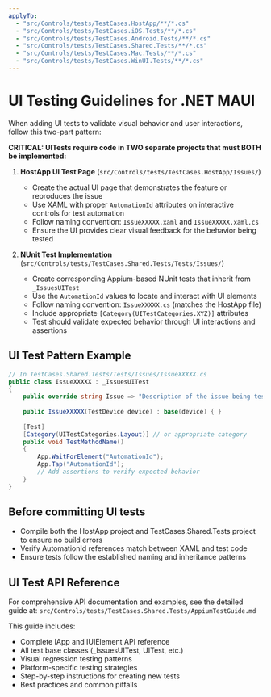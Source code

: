 ```yaml
---
applyTo: 
  - "src/Controls/tests/TestCases.HostApp/**/*.cs"
  - "src/Controls/tests/TestCases.iOS.Tests/**/*.cs"
  - "src/Controls/tests/TestCases.Android.Tests/**/*.cs"
  - "src/Controls/tests/TestCases.Shared.Tests/**/*.cs"
  - "src/Controls/tests/TestCases.Mac.Tests/**/*.cs"
  - "src/Controls/tests/TestCases.WinUI.Tests/**/*.cs"
---
```


# UI Testing Guidelines for .NET MAUI

When adding UI tests to validate visual behavior and user interactions, follow this two-part pattern:

**CRITICAL: UITests require code in TWO separate projects that must BOTH be implemented:**

1. **HostApp UI Test Page** (`src/Controls/tests/TestCases.HostApp/Issues/`)
   - Create the actual UI page that demonstrates the feature or reproduces the issue
   - Use XAML with proper `AutomationId` attributes on interactive controls for test automation
   - Follow naming convention: `IssueXXXXX.xaml` and `IssueXXXXX.xaml.cs`
   - Ensure the UI provides clear visual feedback for the behavior being tested

2. **NUnit Test Implementation** (`src/Controls/tests/TestCases.Shared.Tests/Tests/Issues/`)
   - Create corresponding Appium-based NUnit tests that inherit from `_IssuesUITest`
   - Use the `AutomationId` values to locate and interact with UI elements
   - Follow naming convention: `IssueXXXXX.cs` (matches the HostApp file)
   - Include appropriate `[Category(UITestCategories.XYZ)]` attributes
   - Test should validate expected behavior through UI interactions and assertions

## UI Test Pattern Example

```csharp
// In TestCases.Shared.Tests/Tests/Issues/IssueXXXXX.cs
public class IssueXXXXX : _IssuesUITest
{
    public override string Issue => "Description of the issue being tested";
    
    public IssueXXXXX(TestDevice device) : base(device) { }
    
    [Test]
    [Category(UITestCategories.Layout)] // or appropriate category
    public void TestMethodName()
    {
        App.WaitForElement("AutomationId");
        App.Tap("AutomationId");
        // Add assertions to verify expected behavior
    }
}
```

## Before committing UI tests

- Compile both the HostApp project and TestCases.Shared.Tests project to ensure no build errors
- Verify AutomationId references match between XAML and test code
- Ensure tests follow the established naming and inheritance patterns

## UI Test API Reference

For comprehensive API documentation and examples, see the detailed guide at:
`src/Controls/tests/TestCases.Shared.Tests/AppiumTestGuide.md`

This guide includes:
- Complete IApp and IUIElement API reference
- All test base classes (_IssuesUITest, UITest, etc.)
- Visual regression testing patterns
- Platform-specific testing strategies
- Step-by-step instructions for creating new tests
- Best practices and common pitfalls